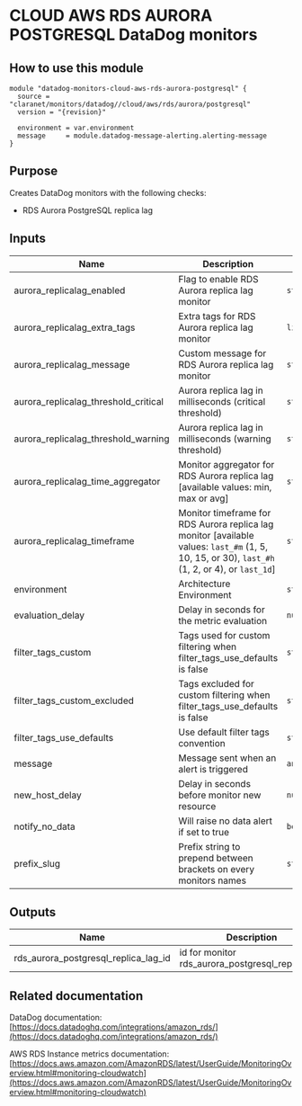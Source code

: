 # CLOUD AWS RDS AURORA POSTGRESQL DataDog monitors

## How to use this module

```
module "datadog-monitors-cloud-aws-rds-aurora-postgresql" {
  source = "claranet/monitors/datadog//cloud/aws/rds/aurora/postgresql"
  version = "{revision}"

  environment = var.environment
  message     = module.datadog-message-alerting.alerting-message
}

```

## Purpose

Creates DataDog monitors with the following checks:

- RDS Aurora PostgreSQL replica lag

## Inputs

| Name | Description | Type | Default | Required |
|------|-------------|------|---------|:-----:|
| aurora\_replicalag\_enabled | Flag to enable RDS Aurora replica lag monitor | `string` | `"true"` | no |
| aurora\_replicalag\_extra\_tags | Extra tags for RDS Aurora replica lag monitor | `list(string)` | `[]` | no |
| aurora\_replicalag\_message | Custom message for RDS Aurora replica lag monitor | `string` | `""` | no |
| aurora\_replicalag\_threshold\_critical | Aurora replica lag in milliseconds (critical threshold) | `string` | `"200"` | no |
| aurora\_replicalag\_threshold\_warning | Aurora replica lag in milliseconds (warning threshold) | `string` | `"100"` | no |
| aurora\_replicalag\_time\_aggregator | Monitor aggregator for RDS Aurora replica lag [available values: min, max or avg] | `string` | `"min"` | no |
| aurora\_replicalag\_timeframe | Monitor timeframe for RDS Aurora replica lag monitor [available values: `last_#m` (1, 5, 10, 15, or 30), `last_#h` (1, 2, or 4), or `last_1d`] | `string` | `"last_5m"` | no |
| environment | Architecture Environment | `string` | n/a | yes |
| evaluation\_delay | Delay in seconds for the metric evaluation | `number` | `900` | no |
| filter\_tags\_custom | Tags used for custom filtering when filter\_tags\_use\_defaults is false | `string` | `"*"` | no |
| filter\_tags\_custom\_excluded | Tags excluded for custom filtering when filter\_tags\_use\_defaults is false | `string` | `""` | no |
| filter\_tags\_use\_defaults | Use default filter tags convention | `string` | `"true"` | no |
| message | Message sent when an alert is triggered | `any` | n/a | yes |
| new\_host\_delay | Delay in seconds before monitor new resource | `number` | `300` | no |
| notify\_no\_data | Will raise no data alert if set to true | `bool` | `true` | no |
| prefix\_slug | Prefix string to prepend between brackets on every monitors names | `string` | `""` | no |

## Outputs

| Name | Description |
|------|-------------|
| rds\_aurora\_postgresql\_replica\_lag\_id | id for monitor rds\_aurora\_postgresql\_replica\_lag |

## Related documentation

DataDog documentation: [https://docs.datadoghq.com/integrations/amazon_rds/](https://docs.datadoghq.com/integrations/amazon_rds/)

AWS RDS Instance metrics documentation: [https://docs.aws.amazon.com/AmazonRDS/latest/UserGuide/MonitoringOverview.html#monitoring-cloudwatch](https://docs.aws.amazon.com/AmazonRDS/latest/UserGuide/MonitoringOverview.html#monitoring-cloudwatch)
